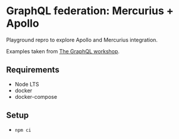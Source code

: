 # GraphQL federation: Mercurius + Apollo

Playground repro to explore Apollo and Mercurius integration.

Examples taken from [The GraphQL workshop](https://github.com/nearform/the-graphql-workshop).

## Requirements

- Node LTS
- docker
- docker-compose

## Setup

- `npm ci`
